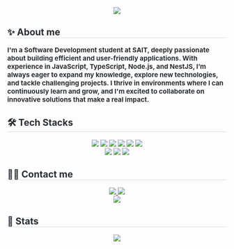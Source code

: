 <div align="center">
    <img src="https://capsule-render.vercel.app/api?type=waving&color=f3bebe&height=120&text=Hello%20World%20👋%20I'm%20Nara!&animation=twinkling&fontColor=f28da6&fontSize=50" />
</div>

<div style="text-align: left;">
    <h2 style="border-bottom: 1px solid #d8dee4; color: #282d33;"> ✨ About me </h2>
    <div style="font-weight: 700; font-size: 15px; text-align: left; color: #282d33;">
        I'm a Software Development student at SAIT, deeply passionate about building efficient and user-friendly applications. With experience in JavaScript, TypeScript, Node.js, and NestJS, I’m always eager to expand my knowledge, explore new technologies, and tackle challenging projects. I thrive in environments where I can continuously learn and grow, and I'm excited to collaborate on innovative solutions that make a real impact.
    </div>
</div>

<div style="text-align: left;">
    <h2 style="border-bottom: 1px solid #d8dee4; color: #282d33;"> 🛠️ Tech Stacks </h2>
    <div align="center">
        <img src="https://img.shields.io/badge/JavaScript-F7DF1E?style=plastic&logo=JavaScript&logoColor=white">
        <img src="https://img.shields.io/badge/TypeScript-3178C6?style=plastic&logo=TypeScript&logoColor=white">
        <img src="https://img.shields.io/badge/Node.js-339933?style=plastic&logo=Node.js&logoColor=white">
        <img src="https://img.shields.io/badge/NestJS-E0234E?style=plastic&logo=NestJS&logoColor=white">
        <img src="https://img.shields.io/badge/React-61DAFB?style=plastic&logo=React&logoColor=white">
        <img src="https://img.shields.io/badge/Next.js-000000?style=plastic&logo=Next.js&logoColor=white"> 
        <br/>
        <img src="https://img.shields.io/badge/HTML5-E34F26?style=plastic&logo=HTML5&logoColor=white">
        <img src="https://img.shields.io/badge/CSS3-1572B6?style=plastic&logo=CSS3&logoColor=white">
        <img src="https://img.shields.io/badge/Tailwind%20CSS-06B6D4?style=plastic&logo=Tailwind-CSS&logoColor=white">
    </div>
</div>

<div style="text-align: left;">
    <h2 style="border-bottom: 1px solid #d8dee4; color: #282d33;"> 🧑‍💻 Contact me </h2>
    <div align="center">
        <a href="mailto:narapark7561@gmail.com">
            <img src="https://img.shields.io/badge/Gmail-EA4335?style=plastic&logo=Gmail&logoColor=white&link=mailto:narapark7561@gmail.com">
        </a>
        <a href="https://www.linkedin.com/in/narapark7561/">
            <img src="https://img.shields.io/badge/LinkedIn-0A66C2?style=plastic&logo=LinkedIn&logoColor=white&link=https://www.linkedin.com/in/narapark7561/">
        </a>
    </div>
    <div align="center">
        <a href="https://hits.seeyoufarm.com">
            <img src="https://hits.seeyoufarm.com/api/count/incr/badge.svg?url=https%3A%2F%2Fgithub.com%2Fnarapark7561%2F&count_bg=%23000000&title_bg=%23000000&icon=github.svg&icon_color=%23FFFFFF&title=GitHub&edge_flat=false" />
        </a>
    </div>
</div>

<div style="text-align: left;">
    <h2 style="border-bottom: 1px solid #d8dee4; color: #282d33;"> 🏅 Stats </h2>
    <div align="center">
        <!-- <img src="https://github-readme-stats.vercel.app/api?username=narapark7561&count_private=true&show_icons=true&include_all_commits=true&bg_color=180,00000000,e09e9e&title_color=000000&text_color=000000" /> -->
        <img src="https://github-readme-stats.vercel.app/api/top-langs/?username=narapark7561&layout=compact&bg_color=180,00000000,e09e9e&title_color=000000&text_color=000000" />
    </div>
</div>


